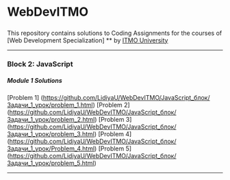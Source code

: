# WebDevITMO
#####
This repository contains solutions to Coding Assignments for the courses of [Web Development Specialization] ** by [ITMO University](http://profi.ifmo.ru)
***
### Block 2: JavaScript

##### Module 1 Solutions
[Problem 1] (https://github.com/LidiyaU/WebDevITMO/JavaScript_блок/Задачи_1_урок/problem_1.html)
[Problem 2] (https://github.com/LidiyaU/WebDevITMO/JavaScript_блок/Задачи_1_урок/problem_2.html)
[Problem 3] (https://github.com/LidiyaU/WebDevITMO/JavaScript_блок/Задачи_1_урок/problem_3.html)
[Problem 4] (https://github.com/LidiyaU/WebDevITMO/JavaScript_блок/Задачи_1_урок/Problem_4.html)
[Problem 5] (https://github.com/LidiyaU/WebDevITMO/JavaScript_блок/Задачи_1_урок/problem_5.html)

***
